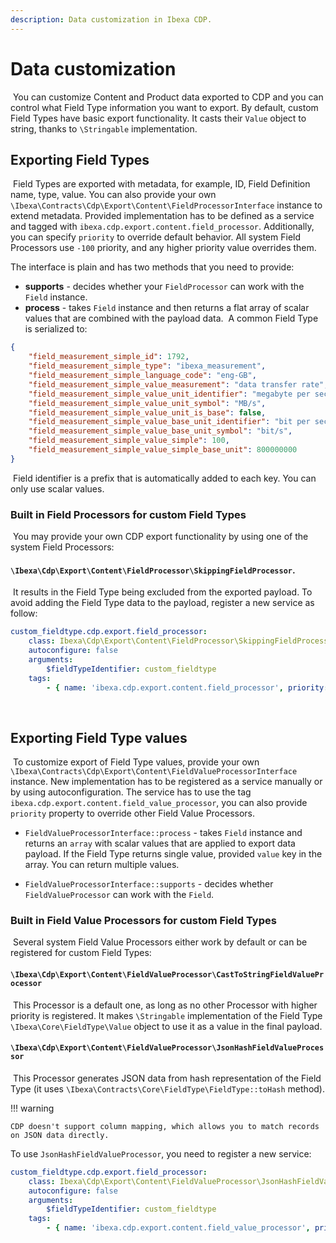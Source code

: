 ```yaml
---
description: Data customization in Ibexa CDP.
---
```


# Data customization
​
You can customize Content and Product data exported to CDP and you can control what Field Type information you want to export.
By default, custom Field Types have basic export functionality. It casts their `Value` object to string, thanks to `\Stringable` implementation.
​
## Exporting Field Types
​
Field Types are exported with metadata, for example, ID, Field Definition name, type, value. 
You can also provide your own  `\Ibexa\Contracts\Cdp\Export\Content\FieldProcessorInterface` instance to extend metadata. 
Provided implementation has to be defined as a service and tagged with `ibexa.cdp.export.content.field_processor`. 
Additionally, you can specify `priority` to override default behavior. 
All system Field Processors use `-100` priority, and any higher priority value overrides them.

The interface is plain and has two methods that you need to provide:

- **supports** - decides whether your `FieldProcessor` can work with the `Field` instance.
- **process** - takes `Field` instance and then returns a flat array of scalar values that are combined with the payload data.
​
A common Field Type is serialized to:
​
```json
{
    "field_measurement_simple_id": 1792,
    "field_measurement_simple_type": "ibexa_measurement",
    "field_measurement_simple_language_code": "eng-GB",
    "field_measurement_simple_value_measurement": "data transfer rate",
    "field_measurement_simple_value_unit_identifier": "megabyte per second",
    "field_measurement_simple_value_unit_symbol": "MB/s",
    "field_measurement_simple_value_unit_is_base": false,
    "field_measurement_simple_value_base_unit_identifier": "bit per second",
    "field_measurement_simple_value_base_unit_symbol": "bit/s",
    "field_measurement_simple_value_simple": 100,
    "field_measurement_simple_value_simple_base_unit": 800000000
}
```
​
Field identifier is a prefix that is automatically added to each key. You can only use scalar values.
​
### Built in Field Processors for custom Field Types
​
You may provide your own CDP export functionality by using one of the system Field Processors:

#### `\Ibexa\Cdp\Export\Content\FieldProcessor\SkippingFieldProcessor`.
​
It results in the Field Type being excluded from the exported payload.
To avoid adding the Field Type data to the payload, register a new service as follow:
​
```yaml
custom_fieldtype.cdp.export.field_processor:
    class: Ibexa\Cdp\Export\Content\FieldProcessor\SkippingFieldProcessor
    autoconfigure: false
    arguments:
        $fieldTypeIdentifier: custom_fieldtype
    tags:
        - { name: 'ibexa.cdp.export.content.field_processor', priority: 0 }
```
​
## Exporting Field Type values
​
To customize export of Field Type values, provide your own `\Ibexa\Contracts\Cdp\Export\Content\FieldValueProcessorInterface` instance.
New implementation has to be registered as a service manually or by using autoconfiguration. 
The service has to use the tag `ibexa.cdp.export.content.field_value_processor`, you can also provide `priority` property to override other Field Value Processors.
​
* `FieldValueProcessorInterface::process` - takes `Field` instance and returns an `array` with scalar values that are applied to export data payload.
If the Field Type returns single value, provided `value` key in the array. You can return multiple values.

* `FieldValueProcessorInterface::supports` - decides whether `FieldValueProcessor` can work with the `Field`.
​
### Built in Field Value Processors for custom Field Types
​
Several system Field Value Processors either work by default or can be registered for custom Field Types:
​
#### `\Ibexa\Cdp\Export\Content\FieldValueProcessor\CastToStringFieldValueProcessor`
​
This Processor is a default one, as long as no other Processor with higher priority is registered. It makes `\Stringable` implementation of the Field Type `\Ibexa\Core\FieldType\Value` object to use it as a value in the final payload.
​
#### `\Ibexa\Cdp\Export\Content\FieldValueProcessor\JsonHashFieldValueProcessor`
​
This Processor generates JSON data from hash representation of the Field Type (it uses `\Ibexa\Contracts\Core\FieldType\FieldType::toHash` method).

!!! warning

    CDP doesn't support column mapping, which allows you to match records on JSON data directly.

To use `JsonHashFieldValueProcessor`, you need to register a new service:
​
```yaml
custom_fieldtype.cdp.export.field_processor:
    class: Ibexa\Cdp\Export\Content\FieldValueProcessor\JsonHashFieldValueProcessor
    autoconfigure: false
    arguments:
        $fieldTypeIdentifier: custom_fieldtype
    tags:
        - { name: 'ibexa.cdp.export.content.field_value_processor', priority: 0 }
```